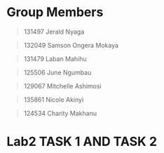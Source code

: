 # Group Members
> 131497 Jerald Nyaga
 
> 132049 Samson Ongera Mokaya
 
> 131479 Laban Mahihu
 
> 125506 June Ngumbau
 
> 129067 Mitchelle Ashimosi
 
> 135861 Nicole Akinyi

> 124534 Charity Makhanu

# Lab2 TASK 1 AND TASK 2
